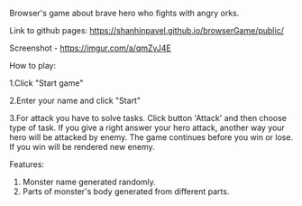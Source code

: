 Browser's game about brave hero who fights with angry orks.

Link to github pages: https://shanhinpavel.github.io/browserGame/public/

Screenshot - https://imgur.com/a/qmZvJ4E

How to play: 

1.Click "Start game"

2.Enter your name and click "Start"

3.For attack you have to solve tasks. Click button 'Attack' and then choose type of task. If you give a right answer your hero attack, another way your hero will be attacked by enemy. The game continues before you win or lose. If you win will be rendered new enemy.

Features: 
1. Monster name generated randomly. 
2. Parts of monster's body generated from different parts.
